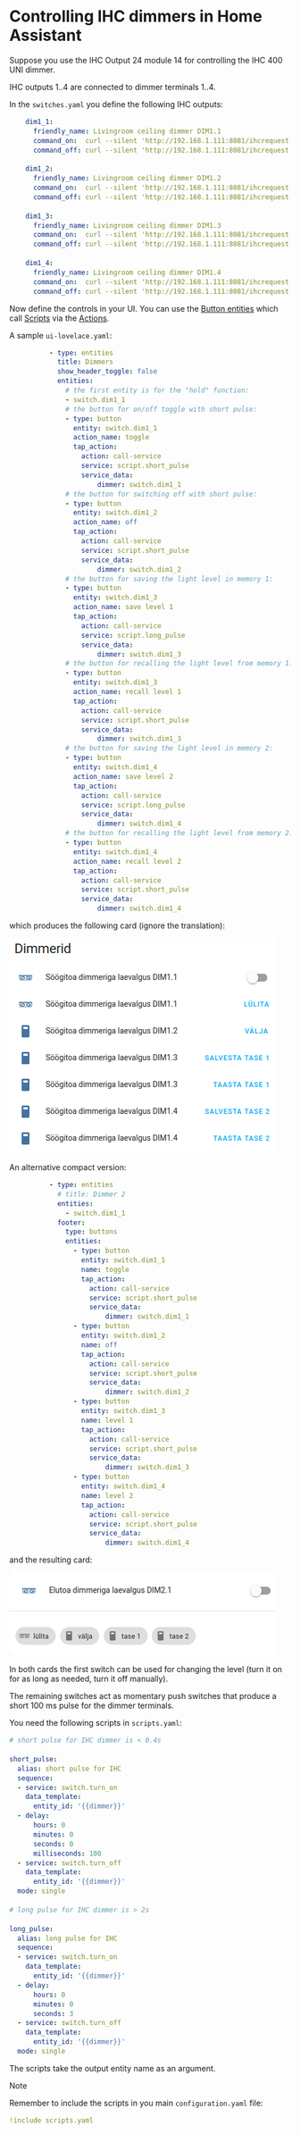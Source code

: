 # Controlling IHC dimmers in Home Assistant

Suppose you use the IHC Output 24 module 14 for controlling the IHC 400 UNI
dimmer.

IHC outputs 1..4 are connected to dimmer terminals 1..4.

In the `switches.yaml` you define the following IHC outputs:

```yaml
    dim1_1:
      friendly_name: Livingroom ceiling dimmer DIM1.1
      command_on:  curl --silent 'http://192.168.1.111:8081/ihcrequest' --data-binary '{"type":"setOutput","moduleNumber":14,"ioNumber":1,"state":true}'
      command_off: curl --silent 'http://192.168.1.111:8081/ihcrequest' --data-binary '{"type":"setOutput","moduleNumber":14,"ioNumber":1,"state":false}'

    dim1_2:
      friendly_name: Livingroom ceiling dimmer DIM1.2
      command_on:  curl --silent 'http://192.168.1.111:8081/ihcrequest' --data-binary '{"type":"setOutput","moduleNumber":14,"ioNumber":2,"state":true}'
      command_off: curl --silent 'http://192.168.1.111:8081/ihcrequest' --data-binary '{"type":"setOutput","moduleNumber":14,"ioNumber":2,"state":false}'

    dim1_3:
      friendly_name: Livingroom ceiling dimmer DIM1.3
      command_on:  curl --silent 'http://192.168.1.111:8081/ihcrequest' --data-binary '{"type":"setOutput","moduleNumber":14,"ioNumber":3,"state":true}'
      command_off: curl --silent 'http://192.168.1.111:8081/ihcrequest' --data-binary '{"type":"setOutput","moduleNumber":14,"ioNumber":3,"state":false}'

    dim1_4:
      friendly_name: Livingroom ceiling dimmer DIM1.4
      command_on:  curl --silent 'http://192.168.1.111:8081/ihcrequest' --data-binary '{"type":"setOutput","moduleNumber":14,"ioNumber":4,"state":true}'
      command_off: curl --silent 'http://192.168.1.111:8081/ihcrequest' --data-binary '{"type":"setOutput","moduleNumber":14,"ioNumber":4,"state":false}'
```

Now define the controls in your UI. You can use the
[Button entities](https://www.home-assistant.io/dashboards/button/) which call
[Scripts](https://www.home-assistant.io/integrations/script/) via the
[Actions](https://www.home-assistant.io/dashboards/actions/).

A sample `ui-lovelace.yaml`:

```yaml
          - type: entities
            title: Dimmers
            show_header_toggle: false
            entities:
              # the first entity is for the "hold" function:
              - switch.dim1_1
              # the button for on/off toggle with short pulse:
              - type: button
                entity: switch.dim1_1
                action_name: toggle
                tap_action:
                  action: call-service
                  service: script.short_pulse
                  service_data:
                      dimmer: switch.dim1_1
              # the button for switching off with short pulse:
              - type: button
                entity: switch.dim1_2
                action_name: off
                tap_action:
                  action: call-service
                  service: script.short_pulse
                  service_data:
                      dimmer: switch.dim1_2
              # the button for saving the light level in memory 1:
              - type: button
                entity: switch.dim1_3
                action_name: save level 1
                tap_action:
                  action: call-service
                  service: script.long_pulse
                  service_data:
                      dimmer: switch.dim1_3
              # the button for recalling the light level from memory 1:
              - type: button
                entity: switch.dim1_3
                action_name: recall level 1
                tap_action:
                  action: call-service
                  service: script.short_pulse
                  service_data:
                      dimmer: switch.dim1_3
              # the button for saving the light level in memory 2:
              - type: button
                entity: switch.dim1_4
                action_name: save level 2
                tap_action:
                  action: call-service
                  service: script.long_pulse
                  service_data:
                      dimmer: switch.dim1_4
              # the button for recalling the light level from memory 2:
              - type: button
                entity: switch.dim1_4
                action_name: recall level 2
                tap_action:
                  action: call-service
                  service: script.short_pulse
                  service_data:
                      dimmer: switch.dim1_4
```

which produces the following card (ignore the translation):

![a sample dimmer card](../img/dimmerui1.png)

An alternative compact version:

```yaml
          - type: entities
            # title: Dimmer 2
            entities:
              - switch.dim1_1
            footer:
              type: buttons
              entities:
                - type: button
                  entity: switch.dim1_1
                  name: toggle
                  tap_action:
                    action: call-service
                    service: script.short_pulse
                    service_data:
                        dimmer: switch.dim1_1
                - type: button
                  entity: switch.dim1_2
                  name: off
                  tap_action:
                    action: call-service
                    service: script.short_pulse
                    service_data:
                        dimmer: switch.dim1_2
                - type: button
                  entity: switch.dim1_3
                  name: level 1
                  tap_action:
                    action: call-service
                    service: script.short_pulse
                    service_data:
                        dimmer: switch.dim1_3
                - type: button
                  entity: switch.dim1_4
                  name: level 2
                  tap_action:
                    action: call-service
                    service: script.short_pulse
                    service_data:
                        dimmer: switch.dim1_4
```

and the resulting card:

![a sample compact dimmer card](../img/dimmerui2.png)

In both cards the first switch can be used for changing the level (turn it on
for as long as needed, turn it off manually).

The remaining switches act as momentary push switches that produce a short 100
ms pulse for the dimmer terminals.

You need the following scripts in `scripts.yaml`:

```yaml
# short pulse for IHC dimmer is < 0.4s

short_pulse:
  alias: short pulse for IHC
  sequence:
  - service: switch.turn_on
    data_template:
      entity_id: '{{dimmer}}'
  - delay:
      hours: 0
      minutes: 0
      seconds: 0
      milliseconds: 100
  - service: switch.turn_off
    data_template:
      entity_id: '{{dimmer}}'
  mode: single

# long pulse for IHC dimmer is > 2s

long_pulse:
  alias: long pulse for IHC
  sequence:
  - service: switch.turn_on
    data_template:
      entity_id: '{{dimmer}}'
  - delay:
      hours: 0
      minutes: 0
      seconds: 3
  - service: switch.turn_off
    data_template:
      entity_id: '{{dimmer}}'
  mode: single
```

The scripts take the output entity name as an argument.

> [!NOTE]
> Remember to include the scripts in you main `configuration.yaml` file:

```yaml
!include scripts.yaml
```
